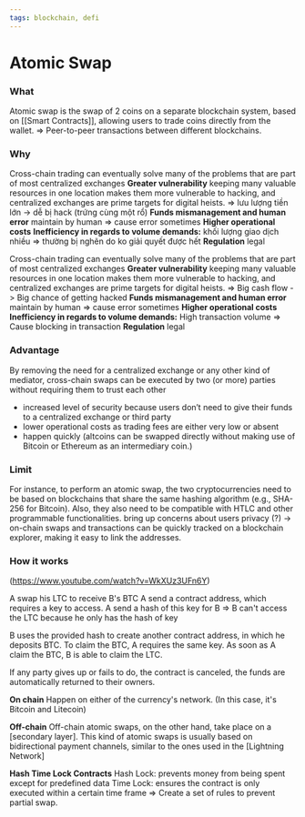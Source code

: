 ```yaml
---
tags: blockchain, defi
---
```


# Atomic Swap

### What
Atomic swap is the swap of 2 coins on a separate blockchain system, based on [[Smart Contracts]], allowing users to trade coins directly from the wallet. => Peer-to-peer transactions between different blockchains.


### Why
Cross-chain trading can eventually solve many of the problems that are part of most centralized exchanges 
**Greater vulnerability**  keeping many valuable resources in one location makes them more vulnerable to hacking, and centralized exchanges are prime targets for digital heists. => lưu lượng tiền lớn -> dễ bị hack (trứng cùng một rổ)
**Funds mismanagement and human error**  maintain by human => cause error sometimes
**Higher operational costs**
**Inefficiency in regards to volume demands:** khối lượng giao dịch nhiều => thường bị nghẽn do ko giải quyết được hết
**Regulation** legal

Cross-chain trading can eventually solve many of the problems that are part of most centralized exchanges 
**Greater vulnerability**  keeping many valuable resources in one location makes them more vulnerable to hacking, and centralized exchanges are prime targets for digital heists. => Big cash flow -> Big chance of getting hacked
**Funds mismanagement and human error**  maintain by human => cause error sometimes
**Higher operational costs**
**Inefficiency in regards to volume demands:** High transaction volume => Cause blocking in transaction 
**Regulation** legal


### Advantage
By removing the need for a centralized exchange or any other kind of mediator, cross-chain swaps can be executed by two (or more) parties without requiring them to trust each other
- increased level of security because users don’t need to give their funds to a centralized exchange or third party
- lower operational costs as trading fees are either very low or absent
- happen quickly (altcoins can be swapped directly without making use of Bitcoin or Ethereum as an intermediary coin.)

### Limit
For instance, to perform an atomic swap, the two cryptocurrencies need to be based on blockchains that share the same hashing algorithm (e.g., SHA-256 for Bitcoin). Also, they also need to be compatible with HTLC and other programmable functionalities.
bring up concerns about users privacy (?) -> on-chain swaps and transactions can be quickly tracked on a blockchain explorer, making it easy to link the addresses.

### How it works
(https://www.youtube.com/watch?v=WkXUz3UFn6Y)

A swap his LTC to receive B's BTC
A send a contract address, which requires a key to access.
A send a hash of this key for B => B can't access the LTC because he only has the hash of key

B uses the provided hash to create another contract address, in which he deposits BTC. To claim the BTC, A requires the same key. As soon as A claim the BTC, B is able to claim the LTC. 

If any party gives up or fails to do, the contract is canceled, the funds are automatically returned to their owners.

**On chain**
Happen on either of the currency's network. (In this case, it's Bitcoin and Litecoin)

**Off-chain**
Off-chain atomic swaps, on the other hand, take place on a [secondary layer]. This kind of atomic swaps is usually based on bidirectional payment channels, similar to the ones used in the [Lightning Network]

**Hash Time Lock Contracts**
Hash Lock: prevents money from being spent except for predefined data
Time Lock: ensures the contract is only executed within a certain time frame
=> Create a set of rules to prevent partial swap.
